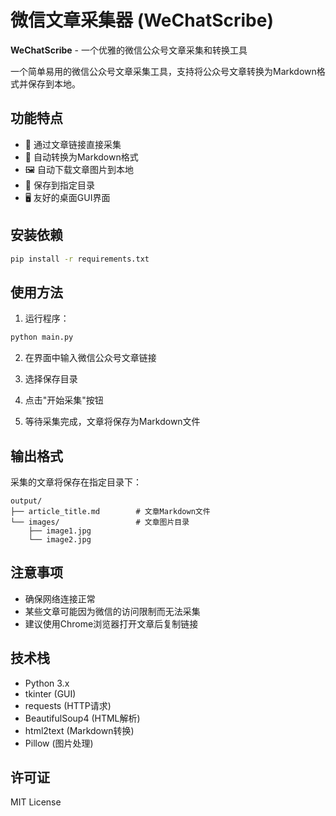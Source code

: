 # 微信文章采集器 (WeChatScribe)

**WeChatScribe** - 一个优雅的微信公众号文章采集和转换工具

一个简单易用的微信公众号文章采集工具，支持将公众号文章转换为Markdown格式并保存到本地。

## 功能特点

- 🔗 通过文章链接直接采集
- 📝 自动转换为Markdown格式
- 🖼️ 自动下载文章图片到本地
- 💾 保存到指定目录
- 🖥️ 友好的桌面GUI界面

## 安装依赖

```bash
pip install -r requirements.txt
```

## 使用方法

1. 运行程序：
```bash
python main.py
```

2. 在界面中输入微信公众号文章链接

3. 选择保存目录

4. 点击"开始采集"按钮

5. 等待采集完成，文章将保存为Markdown文件

## 输出格式

采集的文章将保存在指定目录下：
```
output/
├── article_title.md        # 文章Markdown文件
└── images/                 # 文章图片目录
    ├── image1.jpg
    └── image2.jpg
```

## 注意事项

- 确保网络连接正常
- 某些文章可能因为微信的访问限制而无法采集
- 建议使用Chrome浏览器打开文章后复制链接

## 技术栈

- Python 3.x
- tkinter (GUI)
- requests (HTTP请求)
- BeautifulSoup4 (HTML解析)
- html2text (Markdown转换)
- Pillow (图片处理)

## 许可证

MIT License


